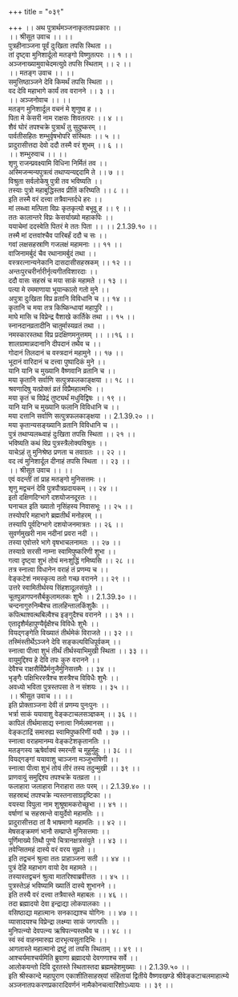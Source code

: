 +++
title = "०३९"

+++
।। अथ पुत्रार्थमञ्जनाकृततपःप्रकारः ।।  
।। श्रीसूत उवाच ।। ।।  
पुत्रहीनाञ्जना पूर्वं दुःखिता तपसि स्थिता ।।  
तां दृष्ट्वा मुनिशार्दूलो मतङ्गो विष्णुतत्परः ।। १ ।।  
अञ्जनाख्यामुवाचेदमत्युग्रे तपसि स्थिताम् ।। २ ।।  
।। मतङ्ग उवाच ।। ।।  
समुत्तिष्ठाञ्जने देवि किमर्थं तपसि स्थिता ।।  
वद देवि महाभागे कार्यं तव वरानने ।। ३ ।।  
।। अञ्जनोवाच ।। ।।  
मतङ्ग मुनिशार्दूल वचनं मे शृणुष्व ह ।।  
पिता मे केसरी नाम राक्षसः शिवतत्परः ।। ४ ।।  
शैवं घोरं तपश्चक्रे पुत्रार्थं तु सुदुष्करम् ।।  
पार्वतीसहितः शम्भुर्वृषभोपरि संस्थितः ।। ५ ।।  
प्रादुरासीत्तदा देवो ददौ तस्मै वरं शुभम् ।। ६ ।।  
।। शम्भुरुवाच ।। ।।  
शृणु राजन्प्रवक्ष्यामि विधिना निर्मितं तव ।।  
अस्मिजन्मन्यपुत्रत्वं तथाप्यन्यद्ददामि ते ।। ७ ।।  
विश्रुता सर्वलोकेषु पुत्री तव भविष्यति ।।  
तस्याः पुत्रो महाबुद्धिस्तव प्रीतिं करिष्यति ।। ८ ।।  
इति तस्मै वरं दत्त्वा तत्रैवान्तर्दधे हरः ।।  
मां लब्ध्वा मत्पिता विप्रः कृतकृत्यो बभूवू ह ।। ९ ।।  
ततः कालान्तरे विप्रः केसर्याख्यो महाकपिः ।।  
ययाचेमां ददस्वेति पितरं मे ततः पिता ।। ।। 2.1.39.१० ।।  
तस्मै मां दत्तवांश्चैव पारिबर्हं ददौ च सः ।।  
गवां लक्षसहस्राणि गजलक्षं महामनाः ।। ११ ।।  
वाजिनामर्बुदं चैव रथानामर्बुदं तथा ।।  
वस्त्ररत्नान्यनेकानि दासदासीसहस्रकम् ।। १२ ।।  
अन्तःपुरचरीर्नारीर्नृत्यगीतविशारदाः ।।  
ददौ वासः सहस्रं च मया साकं महामते ।। १३ ।।  
पत्या मे रममाणाया भूयान्कालो गतो मुने ।।  
अपुत्रा दुःखिता विप्र व्रतानि विविधानि च ।। १४ ।।  
कृतानि च मया तत्र किष्किन्धायां महापुरि ।।  
माघे मासि च विप्रेन्द्र वैशाखे कार्तिके तथा ।। १५ ।।  
स्नानदानव्रतादीनि चातुर्मास्यव्रतं तथा ।।  
नमस्कारस्तथा विप्र प्रदक्षिणमनुत्तमम् ।। ।।१६ ।।  
शालग्रामान्नदानानि दीपदानं तथैव च ।।  
गोदानं तिलदानं च वस्त्रदानं महामुने ।। १७ ।।  
भूदानं वारिदानं च दत्त्वा पुष्पादिकं मुने ।।  
यानि यानि च मुख्यानि वैष्णवानि व्रतानि च ।।  
मया कृतानि सर्वाणि सत्पुत्रफलकाङ्क्षया ।। १८ ।।  
श्रवणादिषु यत्प्रोक्तं व्रतं विप्रैमहात्मभिः ।।  
मया कृतं च विप्रेद्रं तुष्ट्यर्थं मधुविद्विषः ।। १९ ।।  
यानि यानि च मुख्यानि फलानि विविधानि च ।।  
मया दत्तानि सर्वाणि सत्पुत्रफलकाङ्क्षया ।। 2.1.39.२० ।।  
मया कृतान्यसङ्ख्यानि व्रतानि विविधानि च ।।  
पुत्रं तथाप्यलब्ध्वाहं दुःखिता तपसि स्थिता ।। २१ ।।  
भविष्यति कथं विप्र पुत्रस्त्रैलोक्यविश्रुतः ।।  
याचेऽहं तु मुनिश्रेष्ठ प्रणता च तवाग्रतः ।। २२ ।।  
वद त्वं मुनिशार्दूल दीनाहं तपसि स्थिता ।। २३ ।।  
।। श्रीसूत उवाच ।। ।।  
एवं वदन्तीं तां प्राह मतङ्गो मुनिसत्तमः ।।  
शृणु मद्वचनं देवि पुत्रपौत्रप्रदायकम् ।। २४ ।।  
इतो दक्षिणदिग्भागे दशयोजनदूरतः ।।  
घनाचल इति ख्यातो नृसिंहस्य निवासभूः ।। २५ ।।  
तस्योपरि महाभागे ब्रह्मतीर्थं मनोहरम् ।।  
तस्यापि पूर्वदिग्भागे दशयोजनमात्रतः ।। २६ ।।  
सुवर्णमुखरी नाम नदीनां प्रवरा नदी ।।  
तस्या एवोत्तरे भागे वृषभाचलनामतः ।। २७ ।।  
तस्याग्रे सरसी नाम्ना स्वामिपुष्करिणी शुभा ।।  
गत्वा दृष्ट्वा शुभं तोयं मनःशुद्धिं गमिष्यसि ।। २८ ।।  
तत्र स्नात्वा विधानेन वराहं तं प्रणम्य च ।।  
वेङ्कटेशं नमस्कृत्य ततो गच्छ वरानने ।। २९ ।।  
उत्तरे स्वामितीर्थस्य सिंहशादूलसंयुते ।।  
चूतपुन्नागपनसैर्बकुलामलकः शुभैः ।। 2.1.39.३० ।।  
चन्दनागुरुनिम्बैश्च तालहिन्तालकिंशुकैः ।।  
कपित्थाश्वत्थबिल्वैश्च इङ्गुदैश्च वरानने ।। ३१ ।।  
एतादृशैर्महापुण्यैर्वृक्षैश्च विविधैः शुभैः ।।  
वियद्गङ्गेति विख्यातं तीर्थमेकं विराजते ।। ३२ ।।  
तस्मिंस्तीर्थेऽञ्जने देवि सङ्कल्पविधिपूर्वकम् ।।  
स्नात्वा पीत्वा शुभं तीर्थं तीर्थस्याभिमुखी स्थिता ।। ३३ ।।  
वायुमुद्दिश्य हे देवि तपः कुरु वरानने ।।  
देवैश्च राक्षसैर्विप्रैर्मनुजैर्मुनिसत्तमैः ।। ३४ ।।  
भृङ्गैः पक्षिभिरस्त्रैश्च शस्त्रैश्च विविधैः शुभैः ।।  
अवध्यो भविता पुत्रस्तपसा ते न संशयः ।। ३५ ।।  
।। श्रीसूत उवाच ।। ।।  
इति प्रोक्ताञ्जना देवी तं प्रणम्य पुनःपुनः ।।  
भर्त्रा साकं ययावाशु वेङ्कटाचलसञ्ज्ञकम् ।। ३६ ।।  
कापिलं तीर्थमासाद्य स्नात्वा निर्मलमानसा ।।  
वेङ्कटाद्रिं समारुह्य स्वामिपुष्करिणीं ययौ । ३७ ।।  
स्नात्वा वराहमानम्य वेङ्कटेशकृतानतिः ।।  
मतङ्गस्य ऋषेर्वाक्यं स्मरन्ती च मुहुर्मुहुः ।। ३८ ।।  
वियद्गङ्गां ययावाशु चाञ्जना मञ्जुभाषिणी ।।  
स्नात्वा पीत्वा शुभं तोयं तीरं तस्य तदुन्मुखी ।। ३९ ।।  
प्राणवायुं समुद्दिश्य तपश्चक्रे यतव्रता ।।  
फलाहारा जलाहारा निराहारा ततः परम् ।। 2.1.39.४० ।।  
सहस्राब्दं तपश्चक्रे न्यस्तनासाग्रदृष्टिका ।।  
वयस्या विपुला नाम शुश्रूषामकरोच्छुभा ।। ४१ ।।  
वर्षाणां च सहस्रान्ते वायुर्देवो महामतिः ।।  
प्रादुरासीत्तदा तां वै भाषमाणो महामतिः ।। ४२ ।।  
मेषसङ्क्रमणं भानौ सम्प्राप्ते मुनिसत्तमाः ।।  
पूर्णिमाख्ये तिथौ पुण्ये चित्रानक्षत्रसंयुते ।। ४३ ।।  
तवेप्सितमहं दास्ये वरं वरय सुव्रते ।।  
इति तद्वचनं श्रुत्वा ततः प्राहाञ्जना सती ।। ४४ ।।  
पुत्रं देहि महाभाग वायो देव महामते ।।  
तस्यास्तद्वचनं श्रुत्वा मातरिश्वाब्रवीत्ततः ।। ४५ ।।  
पुत्रस्तेऽहं भविष्यामि ख्यातिं दास्ये शुभानने ।।  
इति तस्यै वरं दत्त्वा तत्रैवास्ते महाबलः ।। ४६ ।।  
तदा ब्रह्मादयो देवा इन्द्राद्या लोकपालकाः ।।  
वसिष्ठाद्या महात्मानः सनकाद्याश्च योगिनः ।। ४७ ।।  
व्यासादयश्च विप्रेन्द्रा लक्ष्म्या साकं जगत्पतिः ।।  
मुनिपत्न्यो देवपत्न्य ऋषिपत्न्यस्तथैव च ।। ४८ ।।  
स्वं स्वं वाहनमारुह्य दारभृत्यसुतादिभिः ।।  
आगतास्ते महात्मानो द्रष्टुं तां तपसि स्थिताम् ।। ४९ ।।  
आश्चर्यमाश्चर्यमिति ब्रुवाणा ब्रह्मादयो देवगणाश्च सर्वे ।।  
आलोकयन्तो दिवि दूरतस्ते स्थितास्तदा ब्रह्ममहेशमुख्याः ।। 2.1.39.५० ।।  
इति श्रीस्कान्दे महापुराण एकाशीतिसाहस्र्यां संहितायां द्वितीये वैष्णवखण्डे श्रीवेङ्कटाचलमाहात्म्ये अञ्जनातपःकरणप्रकारादिवर्णनं नामैकोनचत्वारिंशोऽध्यायः ।। ३९ ।।